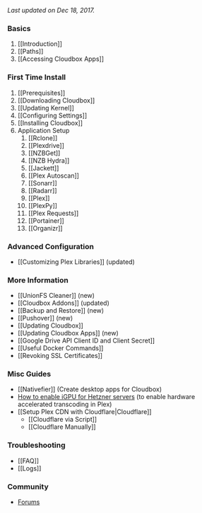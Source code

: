 _Last updated on Dec 18, 2017._

### Basics ###
1. [[Introduction]]
1. [[Paths]]
1. [[Accessing Cloudbox Apps]]

### First Time Install ###
1. [[Prerequisites]]
1. [[Downloading Cloudbox]]
1. [[Updating Kernel]]
1. [[Configuring Settings]]
1. [[Installing Cloudbox]]
1. Application Setup
    1. [[Rclone]]
    1. [[Plexdrive]]
    1. [[NZBGet]]
    1. [[NZB Hydra]]
    1. [[Jackett]]
    1. [[Plex Autoscan]]
    1. [[Sonarr]]
    1. [[Radarr]]
    1. [[Plex]]
    1. [[PlexPy]]
    1. [[Plex Requests]]
    1. [[Portainer]]
    1. [[Organizr]]

### Advanced Configuration ###
- [[Customizing Plex Libraries]] (updated)

### More Information ###
- [[UnionFS Cleaner]] (new)
- [[Cloudbox Addons]] (updated)
- [[Backup and Restore]] (new)
- [[Pushover]] (new)
- [[Updating Cloudbox]]
- [[Updating Cloudbox Apps]] (new)
- [[Google Drive API Client ID and Client Secret]]
- [[Useful Docker Commands]]
- [[Revoking SSL Certificates]]

### Misc Guides
- [[Nativefier]] (Create desktop apps for Cloudbox)
- [How to enable iGPU for Hetzner servers](https://github.com/desimaniac/docs/blob/master/enable_igpu_on_hetzner.md) (to enable hardware accelerated transcoding in Plex)
- [[Setup Plex CDN with Cloudflare|Cloudflare]]
  - [[Cloudflare via Script]]
  - [[Cloudflare Manually]]



### Troubleshooting ###
- [[FAQ]]
- [[Logs]]

### Community ###
- [Forums](https://forums.cloudbox.rocks)